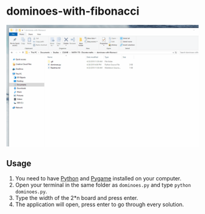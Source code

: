 # dominoes-with-fibonacci

![Screenshot](https://raw.githubusercontent.com/thdoteo/dominoes-with-fibonacci/master/usage.gif)

## Usage

1. You need to have [Python](https://www.python.org/downloads/) and [Pygame](https://www.pygame.org/wiki/GettingStarted) installed on your computer.  
2. Open your terminal in the same folder as `dominoes.py` and type `python dominoes.py`.
3. Type the width of the 2*n board and press enter.
4. The application will open, press enter to go through every solution.